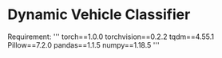 # Dynamic Vehicle Classifier

Requirement:
'''
torch==1.0.0
torchvision==0.2.2
tqdm==4.55.1
Pillow==7.2.0
pandas==1.1.5
numpy==1.18.5
'''